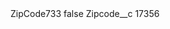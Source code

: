 <?xml version="1.0" encoding="UTF-8"?>
<CustomMetadata xmlns="http://soap.sforce.com/2006/04/metadata" xmlns:xsi="http://www.w3.org/2001/XMLSchema-instance" xmlns:xsd="http://www.w3.org/2001/XMLSchema">
    <label>ZipCode733</label>
    <protected>false</protected>
    <values>
        <field>Zipcode__c</field>
        <value xsi:type="xsd:string">17356</value>
    </values>
</CustomMetadata>

